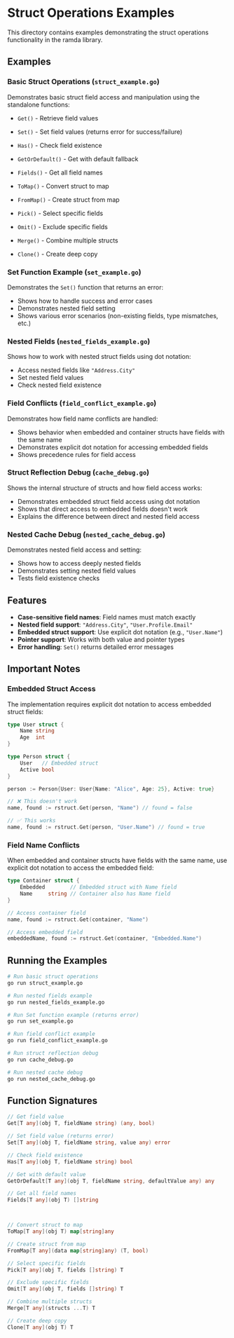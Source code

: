 # Struct Operations Examples

This directory contains examples demonstrating the struct operations functionality in the ramda library.

## Examples

### Basic Struct Operations (`struct_example.go`)
Demonstrates basic struct field access and manipulation using the standalone functions:
- `Get()` - Retrieve field values
- `Set()` - Set field values (returns error for success/failure)
- `Has()` - Check field existence
- `GetOrDefault()` - Get with default fallback
- `Fields()` - Get all field names

- `ToMap()` - Convert struct to map
- `FromMap()` - Create struct from map
- `Pick()` - Select specific fields
- `Omit()` - Exclude specific fields
- `Merge()` - Combine multiple structs
- `Clone()` - Create deep copy

### Set Function Example (`set_example.go`)
Demonstrates the `Set()` function that returns an error:
- Shows how to handle success and error cases
- Demonstrates nested field setting
- Shows various error scenarios (non-existing fields, type mismatches, etc.)

### Nested Fields (`nested_fields_example.go`)
Shows how to work with nested struct fields using dot notation:
- Access nested fields like `"Address.City"`
- Set nested field values
- Check nested field existence

### Field Conflicts (`field_conflict_example.go`)
Demonstrates how field name conflicts are handled:
- Shows behavior when embedded and container structs have fields with the same name
- Demonstrates explicit dot notation for accessing embedded fields
- Shows precedence rules for field access

### Struct Reflection Debug (`cache_debug.go`)
Shows the internal structure of structs and how field access works:
- Demonstrates embedded struct field access using dot notation
- Shows that direct access to embedded fields doesn't work
- Explains the difference between direct and nested field access

### Nested Cache Debug (`nested_cache_debug.go`)
Demonstrates nested field access and setting:
- Shows how to access deeply nested fields
- Demonstrates setting nested field values
- Tests field existence checks

## Features

- **Case-sensitive field names**: Field names must match exactly
- **Nested field support**: `"Address.City"`, `"User.Profile.Email"`
- **Embedded struct support**: Use explicit dot notation (e.g., `"User.Name"`)
- **Pointer support**: Works with both value and pointer types
- **Error handling**: `Set()` returns detailed error messages

## Important Notes

### Embedded Struct Access
The implementation requires explicit dot notation to access embedded struct fields:

```go
type User struct {
    Name string
    Age  int
}

type Person struct {
    User   // Embedded struct
    Active bool
}

person := Person{User: User{Name: "Alice", Age: 25}, Active: true}

// ❌ This doesn't work
name, found := rstruct.Get(person, "Name") // found = false

// ✅ This works
name, found := rstruct.Get(person, "User.Name") // found = true
```

### Field Name Conflicts
When embedded and container structs have fields with the same name, use explicit dot notation to access the embedded field:

```go
type Container struct {
    Embedded        // Embedded struct with Name field
    Name     string // Container also has Name field
}

// Access container field
name, found := rstruct.Get(container, "Name")

// Access embedded field
embeddedName, found := rstruct.Get(container, "Embedded.Name")
```

## Running the Examples

```bash
# Run basic struct operations
go run struct_example.go

# Run nested fields example
go run nested_fields_example.go

# Run Set function example (returns error)
go run set_example.go

# Run field conflict example
go run field_conflict_example.go

# Run struct reflection debug
go run cache_debug.go

# Run nested cache debug
go run nested_cache_debug.go
```

## Function Signatures

```go
// Get field value
Get[T any](obj T, fieldName string) (any, bool)

// Set field value (returns error)
Set[T any](obj T, fieldName string, value any) error

// Check field existence
Has[T any](obj T, fieldName string) bool

// Get with default value
GetOrDefault[T any](obj T, fieldName string, defaultValue any) any

// Get all field names
Fields[T any](obj T) []string



// Convert struct to map
ToMap[T any](obj T) map[string]any

// Create struct from map
FromMap[T any](data map[string]any) (T, bool)

// Select specific fields
Pick[T any](obj T, fields []string) T

// Exclude specific fields
Omit[T any](obj T, fields []string) T

// Combine multiple structs
Merge[T any](structs ...T) T

// Create deep copy
Clone[T any](obj T) T
```
